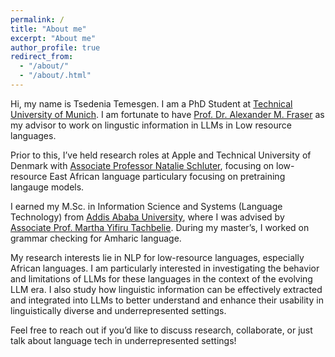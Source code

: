```yaml
---
permalink: /
title: "About me"
excerpt: "About me"
author_profile: true
redirect_from: 
  - "/about/"
  - "/about/.html"
---
```

Hi, my name is Tsedenia Temesgen. I am a PhD Student at  [Technical University of Munich](https://www.tum.de/). I am fortunate to have [Prof. Dr. Alexander M. Fraser](https://alexfraser.github.io/) as my advisor to work on lingustic information in LLMs in Low resource languages. 

Prior to this, I’ve held research roles at Apple and Technical University of Denmark with  [Associate Professor Natalie Schluter](https://natschluter.github.io/), focusing on low-resource East African language particulary focusing on pretraining langauge models.

I earned my M.Sc. in Information Science and Systems (Language Technology) from [Addis Ababa University](https://aau.edu.et/), where I was advised by [Associate Prof. Martha Yifiru Tachbelie](https://www.linkedin.com/in/martha-yifiru-tachbelie-73099b1b/?originalSubdomain=et). During my master’s, I worked on grammar checking for Amharic language.

My research interests lie in NLP for low-resource languages, especially African languages. I am particularly interested in investigating the behavior and limitations of LLMs for these languages in the context of the evolving LLM era. I also study how linguistic information can be effectively extracted and integrated into LLMs to better understand and enhance their usability in linguistically diverse and underrepresented settings.

Feel free to reach out if you’d like to discuss research, collaborate, or just talk about language tech in underrepresented settings!
